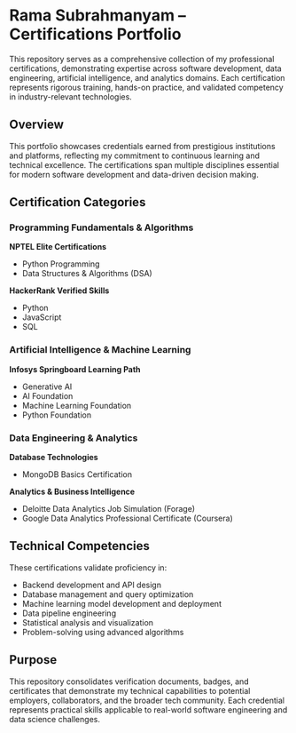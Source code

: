 # Rama Subrahmanyam – Certifications Portfolio

This repository serves as a comprehensive collection of my professional certifications, demonstrating expertise across software development, data engineering, artificial intelligence, and analytics domains. Each certification represents rigorous training, hands-on practice, and validated competency in industry-relevant technologies.

## Overview

This portfolio showcases credentials earned from prestigious institutions and platforms, reflecting my commitment to continuous learning and technical excellence. The certifications span multiple disciplines essential for modern software development and data-driven decision making.

## Certification Categories

### Programming Fundamentals & Algorithms
**NPTEL Elite Certifications**
- Python Programming
- Data Structures & Algorithms (DSA)

**HackerRank Verified Skills**
- Python
- JavaScript
- SQL

### Artificial Intelligence & Machine Learning
**Infosys Springboard Learning Path**
- Generative AI
- AI Foundation
- Machine Learning Foundation
- Python Foundation

### Data Engineering & Analytics
**Database Technologies**
- MongoDB Basics Certification

**Analytics & Business Intelligence**
- Deloitte Data Analytics Job Simulation (Forage)
- Google Data Analytics Professional Certificate (Coursera)

## Technical Competencies

These certifications validate proficiency in:
- Backend development and API design
- Database management and query optimization
- Machine learning model development and deployment
- Data pipeline engineering
- Statistical analysis and visualization
- Problem-solving using advanced algorithms

## Purpose

This repository consolidates verification documents, badges, and certificates that demonstrate my technical capabilities to potential employers, collaborators, and the broader tech community. Each credential represents practical skills applicable to real-world software engineering and data science challenges.
